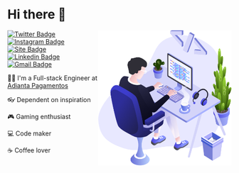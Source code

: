# Hi there 👋

<img align="right" src="images/dev.png" width="300"/>

[![Twitter Badge](https://img.shields.io/badge/-@MiguelRisos-00acee?style=flat-square&logo=twitter&logoColor=white&link=https://twitter.com/MiguelRisos)](https://twitter.com/MiguelRisos)
[![Instagram Badge](https://img.shields.io/badge/-miguelrisos-833AB4?style=flat-square&logo=instagram&logoColor=white&link=https://instagram.com/miguelrisos/)](https://instagram.com/miguelrisos/)
[![Site Badge](https://img.shields.io/badge/-Site-black?style=flat-square&logo=probot&logoColor=white&link=https://miguelriosoliveira.github.io/)](https://miguelriosoliveira.github.io/)
[![Linkedin Badge](https://img.shields.io/badge/-Miguel%20Rios-0e76a8?style=flat-square&logo=linkedin&logoColor=white&link=https://linkedin.com/in/miguelriosoliveira)](https://linkedin.com/in/miguelriosoliveira)
[![Gmail Badge](https://img.shields.io/badge/-miguelriosoliveira@gmail.com-B23121?style=flat-square&logo=gmail&logoColor=white&link=mailto:miguelriosoliveira@gmail.com)](mailto:miguelriosoliveira@gmail.com)

🧑‍💻 I'm a Full-stack Engineer at [Adianta Pagamentos](https://adianta.com.br/)

👓 Dependent on inspiration

🎮 Gaming enthusiast

💻 Code maker

☕ Coffee lover